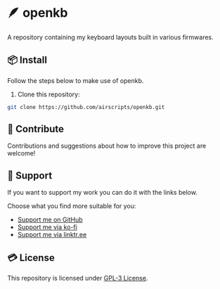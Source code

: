 # 🪶 openkb
A repository containing my keyboard layouts built in various firmwares.

## 📦 Install
Follow the steps below to make use of openkb.

1. Clone this repository:
```bash
git clone https://github.com/airscripts/openkb.git
```

## 🤝 Contribute
Contributions and suggestions about how to improve this project are welcome!

## 💚 Support
If you want to support my work you can do it with the links below.

Choose what you find more suitable for you:  
- [Support me on GitHub](https://github.com/sponsors/Airscripts)
- [Support me via ko-fi](https://ko-fi.com/airscript)
- [Support me via linktr.ee](https://linktr.ee/airscript)

## 💳 License  
This repository is licensed under [GPL-3 License](https://github.com/airscripts/openkb/blob/main/LICENSE).
